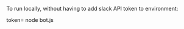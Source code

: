 To run locally, without having to add slack API token to environment:

token=<your slack API token> node bot.js
